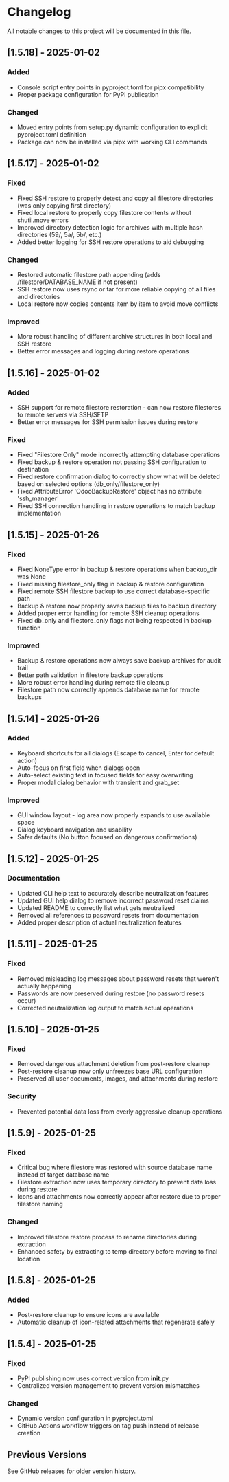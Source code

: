 # Changelog

All notable changes to this project will be documented in this file.

## [1.5.18] - 2025-01-02

### Added
- Console script entry points in pyproject.toml for pipx compatibility
- Proper package configuration for PyPI publication

### Changed
- Moved entry points from setup.py dynamic configuration to explicit pyproject.toml definition
- Package can now be installed via pipx with working CLI commands

## [1.5.17] - 2025-01-02

### Fixed
- Fixed SSH restore to properly detect and copy all filestore directories (was only copying first directory)
- Fixed local restore to properly copy filestore contents without shutil.move errors
- Improved directory detection logic for archives with multiple hash directories (59/, 5a/, 5b/, etc.)
- Added better logging for SSH restore operations to aid debugging

### Changed
- Restored automatic filestore path appending (adds /filestore/DATABASE_NAME if not present)
- SSH restore now uses rsync or tar for more reliable copying of all files and directories
- Local restore now copies contents item by item to avoid move conflicts

### Improved
- More robust handling of different archive structures in both local and SSH restore
- Better error messages and logging during restore operations

## [1.5.16] - 2025-01-02

### Added
- SSH support for remote filestore restoration - can now restore filestores to remote servers via SSH/SFTP
- Better error messages for SSH permission issues during restore

### Fixed
- Fixed "Filestore Only" mode incorrectly attempting database operations
- Fixed backup & restore operation not passing SSH configuration to destination
- Fixed restore confirmation dialog to correctly show what will be deleted based on selected options (db_only/filestore_only)
- Fixed AttributeError 'OdooBackupRestore' object has no attribute 'ssh_manager'
- Fixed SSH connection handling in restore operations to match backup implementation

## [1.5.15] - 2025-01-26

### Fixed
- Fixed NoneType error in backup & restore operations when backup_dir was None
- Fixed missing filestore_only flag in backup & restore configuration
- Fixed remote SSH filestore backup to use correct database-specific path
- Backup & restore now properly saves backup files to backup directory
- Added proper error handling for remote SSH cleanup operations
- Fixed db_only and filestore_only flags not being respected in backup function

### Improved
- Backup & restore operations now always save backup archives for audit trail
- Better path validation in filestore backup operations
- More robust error handling during remote file cleanup
- Filestore path now correctly appends database name for remote backups

## [1.5.14] - 2025-01-26

### Added
- Keyboard shortcuts for all dialogs (Escape to cancel, Enter for default action)
- Auto-focus on first field when dialogs open
- Auto-select existing text in focused fields for easy overwriting
- Proper modal dialog behavior with transient and grab_set

### Improved
- GUI window layout - log area now properly expands to use available space
- Dialog keyboard navigation and usability
- Safer defaults (No button focused on dangerous confirmations)

## [1.5.12] - 2025-01-25

### Documentation
- Updated CLI help text to accurately describe neutralization features
- Updated GUI help dialog to remove incorrect password reset claims
- Updated README to correctly list what gets neutralized
- Removed all references to password resets from documentation
- Added proper description of actual neutralization features

## [1.5.11] - 2025-01-25

### Fixed
- Removed misleading log messages about password resets that weren't actually happening
- Passwords are now preserved during restore (no password resets occur)
- Corrected neutralization log output to match actual operations

## [1.5.10] - 2025-01-25

### Fixed
- Removed dangerous attachment deletion from post-restore cleanup
- Post-restore cleanup now only unfreezes base URL configuration
- Preserved all user documents, images, and attachments during restore

### Security
- Prevented potential data loss from overly aggressive cleanup operations

## [1.5.9] - 2025-01-25

### Fixed
- Critical bug where filestore was restored with source database name instead of target database name
- Filestore extraction now uses temporary directory to prevent data loss during restore
- Icons and attachments now correctly appear after restore due to proper filestore naming

### Changed
- Improved filestore restore process to rename directories during extraction
- Enhanced safety by extracting to temp directory before moving to final location

## [1.5.8] - 2025-01-25

### Added
- Post-restore cleanup to ensure icons are available
- Automatic cleanup of icon-related attachments that regenerate safely

## [1.5.4] - 2025-01-25

### Fixed
- PyPI publishing now uses correct version from __init__.py
- Centralized version management to prevent version mismatches

### Changed
- Dynamic version configuration in pyproject.toml
- GitHub Actions workflow triggers on tag push instead of release creation

## Previous Versions

See GitHub releases for older version history.